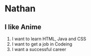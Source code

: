 # Nathan

## I like Anime

1. I want to learn HTML, Java and CSS
2. I want to get a job in Codeing
3. I want a successful career

